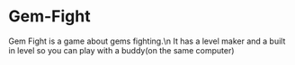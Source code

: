 # Gem-Fight
Gem Fight is a game about gems fighting.\n
It has a level maker and a built in level so you can play with a buddy(on the  same computer)
